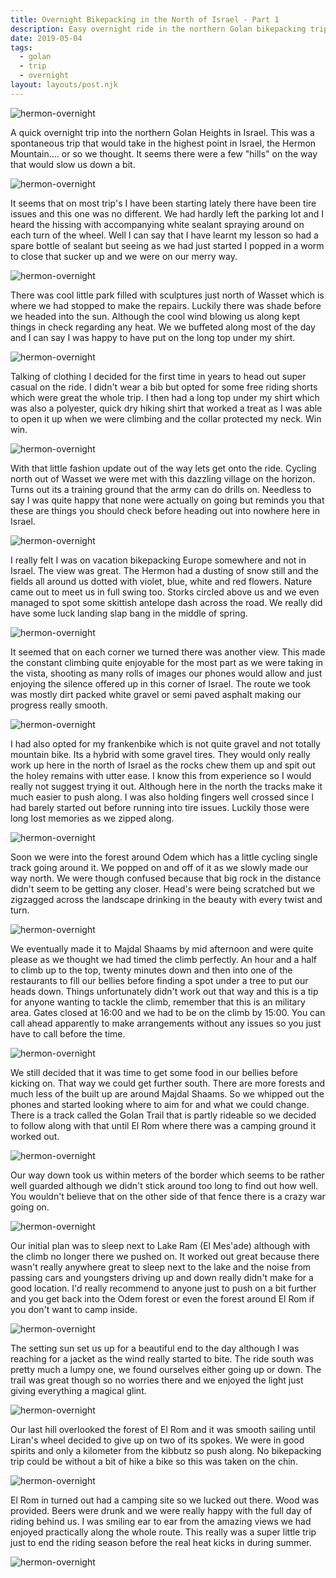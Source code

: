 ```yaml
---
title: Overnight Bikepacking in the North of Israel - Part 1
description: Easy overnight ride in the northern Golan bikepacking trip in the North of Israel
date: 2019-05-04
tags:
  - golan
  - trip
  - overnight
layout: layouts/post.njk
---
```


![hermon-overnight](https://res.cloudinary.com/bikepacking/image/upload/w_800/v1565167811/20190503_095842_g4obpo.jpg)

A quick overnight trip into the northern Golan Heights in Israel. This was a spontaneous trip that would take in the highest point in Israel, the Hermon Mountain.... or so we thought. It seems there were a few "hills" on the way that would slow us down a bit.

![hermon-overnight](https://res.cloudinary.com/bikepacking/image/upload/w_800/v1565167812/20190503_103817_wq5sa2.jpg)

It seems that on most trip's I have been starting lately there have been tire issues and this one was no different. We had hardly left the parking lot and I heard the hissing with accompanying white sealant spraying around on each turn of the wheel. Well I can say that I have learnt my lesson so had a spare bottle of sealant but seeing as we had just started I popped in a worm to close that sucker up and we were on our merry way.

![hermon-overnight](https://res.cloudinary.com/bikepacking/image/upload/w_800/v1565167809/20190503_113321_rthzc9.jpg)

There was cool little park filled with sculptures just north of Wasset which is where we had stopped to make the repairs. Luckily there was shade before we headed into the sun. Although the cool wind blowing us along kept things in check regarding any heat. We we buffeted along most of the day and I can say I was happy to have put on the long top under my shirt.

![hermon-overnight](https://res.cloudinary.com/bikepacking/image/upload/w_800/v1565167807/20190503_120130_fsq4mt.jpg)

Talking of clothing I decided for the first time in years to head out super casual on the ride. I didn't wear a bib but opted for some free riding shorts which were great the whole trip. I then had a long top under my shirt which was also a polyester, quick dry hiking shirt that worked a treat as I was able to open it up when we were climbing and the collar protected my neck. Win win.

![hermon-overnight](https://res.cloudinary.com/bikepacking/image/upload/w_800/v1565167807/20190503_120151_qhi3ng.jpg)

With that little fashion update out of the way lets get onto the ride. Cycling north out of Wasset we were met with this dazzling village on the horizon. Turns out its a training ground that the army can do drills on. Needless to say I was quite happy that none were actually on going but reminds you that these are things you should check before heading out into nowhere here in Israel.

![hermon-overnight](https://res.cloudinary.com/bikepacking/image/upload/w_800/v1565167846/20190503_120416_w98tai.jpg)

I really felt I was on vacation bikepacking Europe somewhere and not in Israel. The view was great. The Hermon had a dusting of snow still and the fields all around us dotted with violet, blue, white and red flowers. Nature came out to meet us in full swing too. Storks circled above us and we even managed to spot some skittish antelope dash across the road. We really did have some luck landing slap bang in the middle of spring.

![hermon-overnight](https://res.cloudinary.com/bikepacking/image/upload/w_800/v1565167846/20190503_121112_srfxax.jpg)

It seemed that on each corner we turned there was another view. This made the constant climbing quite enjoyable for the most part as we were taking in the vista, shooting as many rolls of images our phones would allow and just enjoying the silence offered up in this corner of Israel. The route we took was mostly dirt packed white gravel or semi paved asphalt making our progress really smooth.

![hermon-overnight](https://res.cloudinary.com/bikepacking/image/upload/w_800/v1565167844/20190503_133521_tenh18.jpg)

I had also opted for my frankenbike which is not quite gravel and not totally mountain bike. Its a hybrid with some gravel tires. They would only really work up here in the north of Israel as the rocks chew them up and spit out the holey remains with utter ease. I know this from experience so I would really not suggest trying it out. Although here in the north the tracks make it much easier to push along. I was also holding fingers well crossed since I had barely started out before running into tire issues. Luckily those were long lost memories as we zipped along.

![hermon-overnight](https://res.cloudinary.com/bikepacking/image/upload/w_800/v1565167841/20190503_134414_dapx1s.jpg)

Soon we were into the forest around Odem which has a little cycling single track going around it. We popped on and off of it as we slowly made our way north. We were though confused because that big rock in the distance didn't seem to be getting any closer. Head's were being scratched but we zigzagged across the landscape drinking in the beauty with every twist and turn.

![hermon-overnight](https://res.cloudinary.com/bikepacking/image/upload/w_800/v1565167842/20190503_134423_yzbxl3.jpg)

We eventually made it to Majdal Shaams by mid afternoon and were quite please as we thought we had timed the climb perfectly. An hour and a half to climb up to the top, twenty minutes down and then into one of the restaurants to fill our bellies before finding a spot under a tree to put our heads down. Things unfortunately didn't work out that way and this is a tip for anyone wanting to tackle the climb, remember that this is an military area. Gates closed at 16:00 and we had to be on the climb by 15:00. You can call ahead apparently to make arrangements without any issues so you just have to call before the time.

![hermon-overnight](https://res.cloudinary.com/bikepacking/image/upload/w_800/v1565167842/20190503_153051_ky6vor.jpg)

We still decided that it was time to get some food in our bellies before kicking on. That way we could get further south. There are more forests and much less of the built up are around Majdal Shaams. So we whipped out the phones and started looking where to aim for and what we could change. There is a track called the Golan Trail that is partly rideable so we decided to follow along with that until El Rom where there was a camping ground it worked out.

![hermon-overnight](https://res.cloudinary.com/bikepacking/image/upload/w_800/v1565167842/20190503_171816_jbr481.jpg)

Our way down took us within meters of the border which seems to be rather well guarded although we didn't stick around too long to find out how well. You wouldn't believe that on the other side of that fence there is a crazy war going on.

![hermon-overnight](https://res.cloudinary.com/bikepacking/image/upload/w_800/v1565167840/20190503_173205_gbhjj1.jpg)

Our initial plan was to sleep next to Lake Ram (El Mes'ade) although with the climb no longer there we pushed on. It worked out great because there wasn't really anywhere great to sleep next to the lake and the noise from passing cars and youngsters driving up and down really didn't make for a good location. I'd really recommend to anyone just to push on a bit further and you get back into the Odem forest or even the forest around El Rom if you don't want to camp inside.

![hermon-overnight](https://res.cloudinary.com/bikepacking/image/upload/w_800/v1565167841/20190503_175733_ikdsrx.jpg)

The setting sun set us up for a beautiful end to the day although I was reaching for a jacket as the wind really started to bite. The ride south was pretty much a lumpy one, we found ourselves either going up or down. The trail was great though so no worries there and we enjoyed the light just giving everything a magical glint.

![hermon-overnight](https://res.cloudinary.com/bikepacking/image/upload/w_800/v1565167840/20190503_184137_kmwkq3.jpg)

Our last hill overlooked the forest of El Rom and it was smooth sailing until Liran's wheel decided to give up on two of its spokes. We were in good spirits and only a kilometer from the kibbutz so push along. No bikepacking trip could be without a bit of hike a bike so this was taken on the chin.

![hermon-overnight](https://res.cloudinary.com/bikepacking/image/upload/w_800/v1565167838/20190504_063115_iwxcyx.jpg)

El Rom in turned out had a camping site so we lucked out there. Wood was provided. Beers were drunk and we were really happy with the full day of riding behind us. I was smiling ear to ear from the amazing views we had enjoyed practically along the whole route. This really was a super little trip just to end the riding season before the real heat kicks in during summer.

![hermon-overnight](https://res.cloudinary.com/bikepacking/image/upload/w_800/v1565167836/20190503_200554_knbdvb.jpg)
